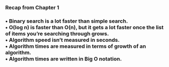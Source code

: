 <h3>Recap from Chapter 1<h3>

• Binary search is a lot faster than simple search.<br>
• O(log n) is faster than O(n), but it gets a lot faster once the list of items you’re searching through grows.<br>
• Algorithm speed isn’t measured in seconds.<br>
• Algorithm times are measured in terms of growth of an algorithm.<br>
• Algorithm times are written in Big O notation.<br>
